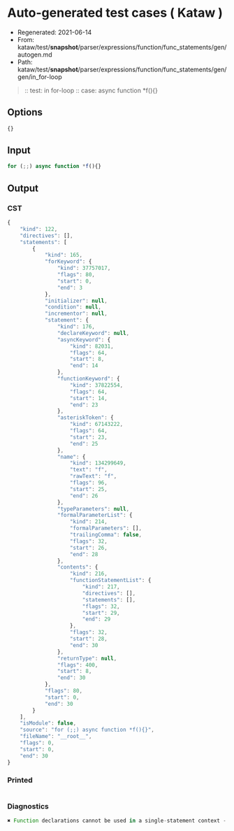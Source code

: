# Auto-generated test cases ( Kataw )
- Regenerated: 2021-06-14
- From: kataw/test/__snapshot__/parser/expressions/function/func_statements/gen/autogen.md
- Path: kataw/test/__snapshot__/parser/expressions/function/func_statements/gen/gen/in_for-loop
> :: test: in for-loop
> :: case: async function *f(){}
## Options

`````js
{}
`````
## Input

`````js
for (;;) async function *f(){}
`````
## Output

### CST

```javascript
{
    "kind": 122,
    "directives": [],
    "statements": [
        {
            "kind": 165,
            "forKeyword": {
                "kind": 37757017,
                "flags": 80,
                "start": 0,
                "end": 3
            },
            "initializer": null,
            "condition": null,
            "incrementor": null,
            "statement": {
                "kind": 176,
                "declareKeyword": null,
                "asyncKeyword": {
                    "kind": 82031,
                    "flags": 64,
                    "start": 8,
                    "end": 14
                },
                "functionKeyword": {
                    "kind": 37822554,
                    "flags": 64,
                    "start": 14,
                    "end": 23
                },
                "asteriskToken": {
                    "kind": 67143222,
                    "flags": 64,
                    "start": 23,
                    "end": 25
                },
                "name": {
                    "kind": 134299649,
                    "text": "f",
                    "rawText": "f",
                    "flags": 96,
                    "start": 25,
                    "end": 26
                },
                "typeParameters": null,
                "formalParameterList": {
                    "kind": 214,
                    "formalParameters": [],
                    "trailingComma": false,
                    "flags": 32,
                    "start": 26,
                    "end": 28
                },
                "contents": {
                    "kind": 216,
                    "functionStatementList": {
                        "kind": 217,
                        "directives": [],
                        "statements": [],
                        "flags": 32,
                        "start": 29,
                        "end": 29
                    },
                    "flags": 32,
                    "start": 28,
                    "end": 30
                },
                "returnType": null,
                "flags": 400,
                "start": 8,
                "end": 30
            },
            "flags": 80,
            "start": 0,
            "end": 30
        }
    ],
    "isModule": false,
    "source": "for (;;) async function *f(){}",
    "fileName": "__root__",
    "flags": 0,
    "start": 0,
    "end": 30
}
```

### Printed

```javascript

```

### Diagnostics

```javascript
✖ Function declarations cannot be used in a single-statement context - start: 8, end: 14

```

